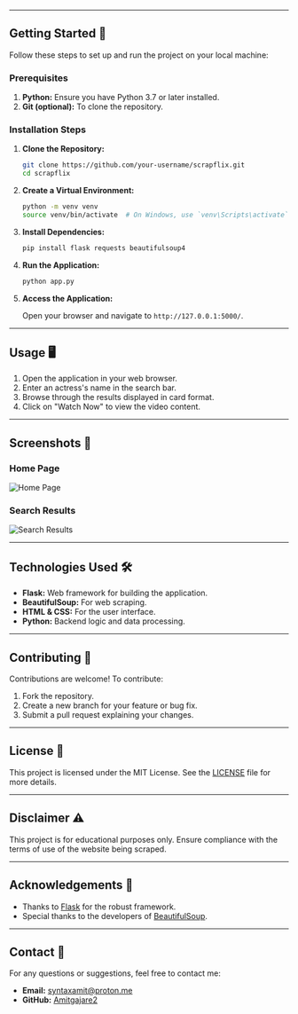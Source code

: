 
---

## Getting Started 🚀

Follow these steps to set up and run the project on your local machine:

### Prerequisites

1. **Python:** Ensure you have Python 3.7 or later installed.
2. **Git (optional):** To clone the repository.

### Installation Steps

1. **Clone the Repository:**

    ```bash
    git clone https://github.com/your-username/scrapflix.git
    cd scrapflix
    ```

2. **Create a Virtual Environment:**

    ```bash
    python -m venv venv
    source venv/bin/activate  # On Windows, use `venv\Scripts\activate`
    ```

3. **Install Dependencies:**

    ```bash
    pip install flask requests beautifulsoup4
    ```

4. **Run the Application:**

    ```bash
    python app.py
    ```

5. **Access the Application:**

    Open your browser and navigate to `http://127.0.0.1:5000/`.

---

## Usage 🖥️

1. Open the application in your web browser.
2. Enter an actress's name in the search bar.
3. Browse through the results displayed in card format.
4. Click on "Watch Now" to view the video content.

---

## Screenshots 📸

### Home Page
![Home Page](https://via.placeholder.com/800x400?text=Home+Page+Screenshot)

### Search Results
![Search Results](https://via.placeholder.com/800x400?text=Search+Results+Screenshot)

---

## Technologies Used 🛠️

- **Flask:** Web framework for building the application.
- **BeautifulSoup:** For web scraping.
- **HTML & CSS:** For the user interface.
- **Python:** Backend logic and data processing.

---

## Contributing 🤝

Contributions are welcome! To contribute:

1. Fork the repository.
2. Create a new branch for your feature or bug fix.
3. Submit a pull request explaining your changes.

---

## License 📜

This project is licensed under the MIT License. See the [LICENSE](https://github.com/Amitgajare2/Scrapflix/blob/main/LICENSE) file for more details.

---

## Disclaimer ⚠️

This project is for educational purposes only. Ensure compliance with the terms of use of the website being scraped.

---

## Acknowledgements 🎉

- Thanks to [Flask](https://flask.palletsprojects.com/) for the robust framework.
- Special thanks to the developers of [BeautifulSoup](https://www.crummy.com/software/BeautifulSoup/).

---

## Contact 📧

For any questions or suggestions, feel free to contact me:

- **Email:** [syntaxamit@proton.me](mailto:syntaxamit@proton.me)
- **GitHub:** [Amitgajare2](https://github.com/Amitgajare2)
